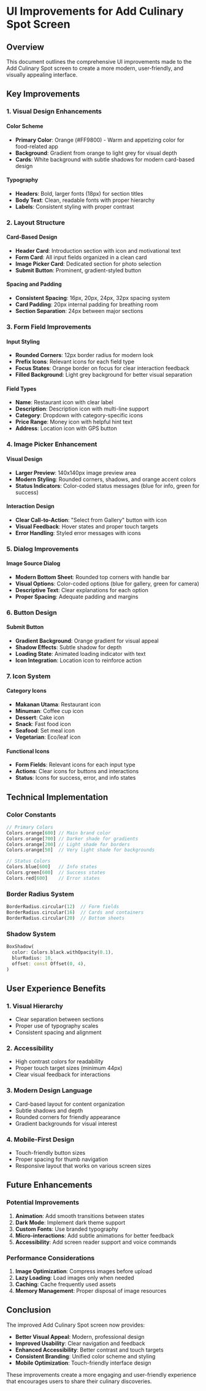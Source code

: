 # UI Improvements for Add Culinary Spot Screen

## Overview

This document outlines the comprehensive UI improvements made to the Add Culinary Spot screen to create a more modern, user-friendly, and visually appealing interface.

## Key Improvements

### 1. Visual Design Enhancements

#### Color Scheme

- **Primary Color**: Orange (#FF9800) - Warm and appetizing color for food-related app
- **Background**: Gradient from orange to light grey for visual depth
- **Cards**: White background with subtle shadows for modern card-based design

#### Typography

- **Headers**: Bold, larger fonts (18px) for section titles
- **Body Text**: Clean, readable fonts with proper hierarchy
- **Labels**: Consistent styling with proper contrast

### 2. Layout Structure

#### Card-Based Design

- **Header Card**: Introduction section with icon and motivational text
- **Form Card**: All input fields organized in a clean card
- **Image Picker Card**: Dedicated section for photo selection
- **Submit Button**: Prominent, gradient-styled button

#### Spacing and Padding

- **Consistent Spacing**: 16px, 20px, 24px, 32px spacing system
- **Card Padding**: 20px internal padding for breathing room
- **Section Separation**: 24px between major sections

### 3. Form Field Improvements

#### Input Styling

- **Rounded Corners**: 12px border radius for modern look
- **Prefix Icons**: Relevant icons for each field type
- **Focus States**: Orange border on focus for clear interaction feedback
- **Filled Background**: Light grey background for better visual separation

#### Field Types

- **Name**: Restaurant icon with clear label
- **Description**: Description icon with multi-line support
- **Category**: Dropdown with category-specific icons
- **Price Range**: Money icon with helpful hint text
- **Address**: Location icon with GPS button

### 4. Image Picker Enhancement

#### Visual Design

- **Larger Preview**: 140x140px image preview area
- **Modern Styling**: Rounded corners, shadows, and orange accent colors
- **Status Indicators**: Color-coded status messages (blue for info, green for success)

#### Interaction Design

- **Clear Call-to-Action**: "Select from Gallery" button with icon
- **Visual Feedback**: Hover states and proper touch targets
- **Error Handling**: Styled error messages with icons

### 5. Dialog Improvements

#### Image Source Dialog

- **Modern Bottom Sheet**: Rounded top corners with handle bar
- **Visual Options**: Color-coded options (blue for gallery, green for camera)
- **Descriptive Text**: Clear explanations for each option
- **Proper Spacing**: Adequate padding and margins

### 6. Button Design

#### Submit Button

- **Gradient Background**: Orange gradient for visual appeal
- **Shadow Effects**: Subtle shadow for depth
- **Loading State**: Animated loading indicator with text
- **Icon Integration**: Location icon to reinforce action

### 7. Icon System

#### Category Icons

- **Makanan Utama**: Restaurant icon
- **Minuman**: Coffee cup icon
- **Dessert**: Cake icon
- **Snack**: Fast food icon
- **Seafood**: Set meal icon
- **Vegetarian**: Eco/leaf icon

#### Functional Icons

- **Form Fields**: Relevant icons for each input type
- **Actions**: Clear icons for buttons and interactions
- **Status**: Icons for success, error, and info states

## Technical Implementation

### Color Constants

```dart
// Primary Colors
Colors.orange[600] // Main brand color
Colors.orange[700] // Darker shade for gradients
Colors.orange[200] // Light shade for borders
Colors.orange[50]  // Very light shade for backgrounds

// Status Colors
Colors.blue[600]   // Info states
Colors.green[600]  // Success states
Colors.red[600]    // Error states
```

### Border Radius System

```dart
BorderRadius.circular(12)  // Form fields
BorderRadius.circular(16)  // Cards and containers
BorderRadius.circular(20)  // Bottom sheets
```

### Shadow System

```dart
BoxShadow(
  color: Colors.black.withOpacity(0.1),
  blurRadius: 10,
  offset: const Offset(0, 4),
)
```

## User Experience Benefits

### 1. Visual Hierarchy

- Clear separation between sections
- Proper use of typography scales
- Consistent spacing and alignment

### 2. Accessibility

- High contrast colors for readability
- Proper touch target sizes (minimum 44px)
- Clear visual feedback for interactions

### 3. Modern Design Language

- Card-based layout for content organization
- Subtle shadows and depth
- Rounded corners for friendly appearance
- Gradient backgrounds for visual interest

### 4. Mobile-First Design

- Touch-friendly button sizes
- Proper spacing for thumb navigation
- Responsive layout that works on various screen sizes

## Future Enhancements

### Potential Improvements

1. **Animation**: Add smooth transitions between states
2. **Dark Mode**: Implement dark theme support
3. **Custom Fonts**: Use branded typography
4. **Micro-interactions**: Add subtle animations for better feedback
5. **Accessibility**: Add screen reader support and voice commands

### Performance Considerations

1. **Image Optimization**: Compress images before upload
2. **Lazy Loading**: Load images only when needed
3. **Caching**: Cache frequently used assets
4. **Memory Management**: Proper disposal of image resources

## Conclusion

The improved Add Culinary Spot screen now provides:

- **Better Visual Appeal**: Modern, professional design
- **Improved Usability**: Clear navigation and feedback
- **Enhanced Accessibility**: Better contrast and touch targets
- **Consistent Branding**: Unified color scheme and styling
- **Mobile Optimization**: Touch-friendly interface design

These improvements create a more engaging and user-friendly experience that encourages users to share their culinary discoveries.
